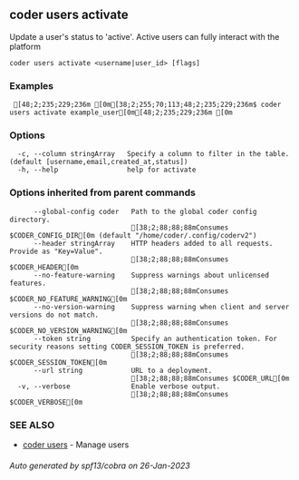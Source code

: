 ## coder users activate

Update a user's status to 'active'. Active users can fully interact with the platform

```
coder users activate <username|user_id> [flags]
```

### Examples

```
 [48;2;235;229;236m [0m[38;2;255;70;113;48;2;235;229;236m$ coder users activate example_user[0m[48;2;235;229;236m [0m
```

### Options

```
  -c, --column stringArray   Specify a column to filter in the table. (default [username,email,created_at,status])
  -h, --help                 help for activate
```

### Options inherited from parent commands

```
      --global-config coder   Path to the global coder config directory.
                              [38;2;88;88;88mConsumes $CODER_CONFIG_DIR[0m (default "/home/coder/.config/coderv2")
      --header stringArray    HTTP headers added to all requests. Provide as "Key=Value".
                              [38;2;88;88;88mConsumes $CODER_HEADER[0m
      --no-feature-warning    Suppress warnings about unlicensed features.
                              [38;2;88;88;88mConsumes $CODER_NO_FEATURE_WARNING[0m
      --no-version-warning    Suppress warning when client and server versions do not match.
                              [38;2;88;88;88mConsumes $CODER_NO_VERSION_WARNING[0m
      --token string          Specify an authentication token. For security reasons setting CODER_SESSION_TOKEN is preferred.
                              [38;2;88;88;88mConsumes $CODER_SESSION_TOKEN[0m
      --url string            URL to a deployment.
                              [38;2;88;88;88mConsumes $CODER_URL[0m
  -v, --verbose               Enable verbose output.
                              [38;2;88;88;88mConsumes $CODER_VERBOSE[0m
```

### SEE ALSO

- [coder users](coder_users.md) - Manage users

###### Auto generated by spf13/cobra on 26-Jan-2023
